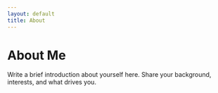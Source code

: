 ```yaml
---
layout: default
title: About
---
```


# About Me

Write a brief introduction about yourself here. Share your background, interests, and what drives you.
